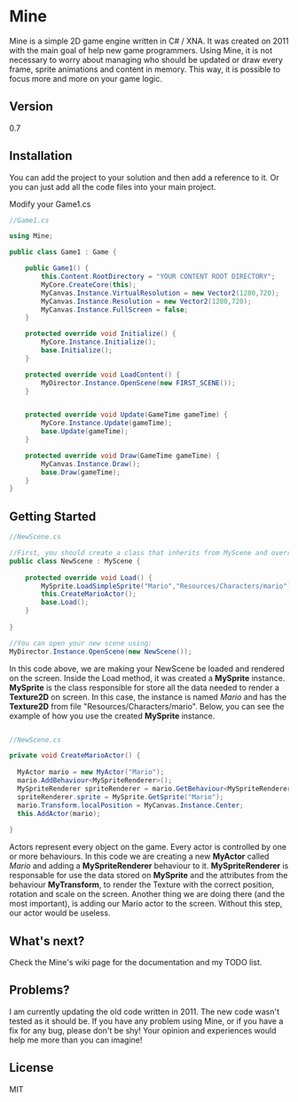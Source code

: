 Mine
====
Mine is a simple 2D game engine written in C# / XNA. It was created on 2011 with the main goal of help new game programmers. Using Mine, it is not necessary to worry about managing who should be updated or draw every frame, sprite animations and content in memory. This way, it is possible to focus more and more on your game logic.


Version
-----
0.7


Installation
-----
You can add the project to your solution and then add a reference to it. Or you can just add all the code files into your main project.

Modify your Game1.cs

```````c#
//Game1.cs

using Mine;

public class Game1 : Game {

    public Game1() {
        this.Content.RootDirectory = "YOUR CONTENT ROOT DIRECTORY";
        MyCore.CreateCore(this);
        MyCanvas.Instance.VirtualResolution = new Vector2(1280,720);
        MyCanvas.Instance.Resolution = new Vector2(1280,720);
        MyCanvas.Instance.FullScreen = false;
    }

    protected override void Initialize() {
        MyCore.Instance.Initialize();
        base.Initialize();
    }

    protected override void LoadContent() {
        MyDirector.Instance.OpenScene(new FIRST_SCENE());
    }


    protected override void Update(GameTime gameTime) {
        MyCore.Instance.Update(gameTime);
        base.Update(gameTime);
    }

    protected override void Draw(GameTime gameTime) {
        MyCanvas.Instance.Draw();
        base.Draw(gameTime);
    }
}

```````


Getting Started
-------

````````c#
//NewScene.cs

//First, you should create a class that inherits from MyScene and override the protected method Load.
public class NewScene : MyScene {
  
    protected override void Load() {
        MySprite.LoadSimpleSprite("Mario","Resources/Characters/mario");
        this.CreateMarioActor();
        base.Load();
    }
  
}

//You can open your new scene using:
MyDirector.Instance.OpenScene(new NewScene());

````````
In this code above, we are making your NewScene be loaded and rendered on the screen.
Inside the Load method, it was created a **MySprite** instance. **MySprite** is the class responsible for store all the data needed to render a **Texture2D** on screen. In this case, the instance is named *Mario* and has the **Texture2D** from file "Resources/Characters/mario". Below, you can see the example of how you use the created **MySprite** instance.

```````c#

//NewScene.cs 

private void CreateMarioActor() {
  
  MyActor mario = new MyActor("Mario");
  mario.AddBehaviour<MySpriteRenderer>();
  MySpriteRenderer spriteRenderer = mario.GetBehaviour<MySpriteRenderer>();
  spriteRenderer.sprite = MySprite.GetSprite("Mario");
  mario.Transform.localPosition = MyCanvas.Instance.Center;
  this.AddActor(mario);
  
}

```````
Actors represent every object on the game. Every actor is controlled by one or more behaviours. In this code we are creating a new **MyActor** called *Mario* and adding a **MySpriteRenderer** behaviour to it. **MySpriteRenderer** is responsable for use the data stored on **MySprite** and the attributes from the behaviour **MyTransform**, to render the Texture with the correct position, rotation and scale on the screen. Another thing we are doing there (and the most important), is adding our Mario actor to the screen. Without this step, our actor would be useless.


What's next?
-------
Check the Mine's wiki page for the documentation and my TODO list.


Problems?
------
I am currently updating the old code written in 2011. The new code wasn't tested as it should be. If you have any problem using Mine, or if you have a fix for any bug, please don't be shy! Your opinion and experiences would help me more than you can imagine!


License
-----
MIT
